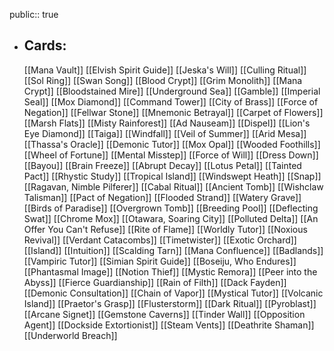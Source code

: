 public:: true
- ## Cards:
	[[Mana Vault]]
	[[Elvish Spirit Guide]]
	[[Jeska's Will]]
	[[Culling Ritual]]
	[[Sol Ring]]
	[[Swan Song]]
	[[Blood Crypt]]
	[[Grim Monolith]]
	[[Mana Crypt]]
	[[Bloodstained Mire]]
	[[Underground Sea]]
	[[Gamble]]
	[[Imperial Seal]]
	[[Mox Diamond]]
	[[Command Tower]]
	[[City of Brass]]
	[[Force of Negation]]
	[[Fellwar Stone]]
	[[Mnemonic Betrayal]]
	[[Carpet of Flowers]]
	[[Marsh Flats]]
	[[Misty Rainforest]]
	[[Ad Nauseam]]
	[[Dispel]]
	[[Lion's Eye Diamond]]
	[[Taiga]]
	[[Windfall]]
	[[Veil of Summer]]
	[[Arid Mesa]]
	[[Thassa's Oracle]]
	[[Demonic Tutor]]
	[[Mox Opal]]
	[[Wooded Foothills]]
	[[Wheel of Fortune]]
	[[Mental Misstep]]
	[[Force of Will]]
	[[Dress Down]]
	[[Bayou]]
	[[Brain Freeze]]
	[[Abrupt Decay]]
	[[Lotus Petal]]
	[[Tainted Pact]]
	[[Rhystic Study]]
	[[Tropical Island]]
	[[Windswept Heath]]
	[[Snap]]
	[[Ragavan, Nimble Pilferer]]
	[[Cabal Ritual]]
	[[Ancient Tomb]]
	[[Wishclaw Talisman]]
	[[Pact of Negation]]
	[[Flooded Strand]]
	[[Watery Grave]]
	[[Birds of Paradise]]
	[[Overgrown Tomb]]
	[[Breeding Pool]]
	[[Deflecting Swat]]
	[[Chrome Mox]]
	[[Otawara, Soaring City]]
	[[Polluted Delta]]
	[[An Offer You Can't Refuse]]
	[[Rite of Flame]]
	[[Worldly Tutor]]
	[[Noxious Revival]]
	[[Verdant Catacombs]]
	[[Timetwister]]
	[[Exotic Orchard]]
	[[Island]]
	[[Intuition]]
	[[Scalding Tarn]]
	[[Mana Confluence]]
	[[Badlands]]
	[[Vampiric Tutor]]
	[[Simian Spirit Guide]]
	[[Boseiju, Who Endures]]
	[[Phantasmal Image]]
	[[Notion Thief]]
	[[Mystic Remora]]
	[[Peer into the Abyss]]
	[[Fierce Guardianship]]
	[[Rain of Filth]]
	[[Dack Fayden]]
	[[Demonic Consultation]]
	[[Chain of Vapor]]
	[[Mystical Tutor]]
	[[Volcanic Island]]
	[[Praetor's Grasp]]
	[[Flusterstorm]]
	[[Dark Ritual]]
	[[Pyroblast]]
	[[Arcane Signet]]
	[[Gemstone Caverns]]
	[[Tinder Wall]]
	[[Opposition Agent]]
	[[Dockside Extortionist]]
	[[Steam Vents]]
	[[Deathrite Shaman]]
	[[Underworld Breach]]
